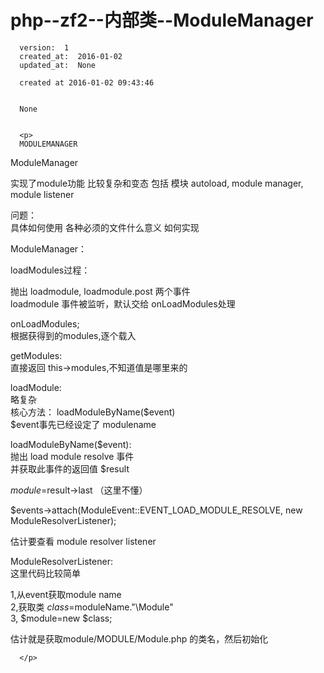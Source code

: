 
  # php--zf2--内部类--ModuleManager

      version:  1
      created_at:  2016-01-02
      updated_at:  None

      created at 2016-01-02 09:43:46 


      None


      <p>
      MODULEMANAGER
ModuleManager

 
实现了module功能
比较复杂和变态
包括  模块 autoload, module manager, module listener

 

 
问题：  
具体如何使用
各种必须的文件什么意义
如何实现



 

 
ModuleManager：  

 
loadModules过程：  

 
抛出  loadmodule, loadmodule.post 两个事件  
 loadmodule 事件被监听，默认交给  onLoadModules处理  
   

 
onLoadModules;  
根据获得到的modules,逐个载入  

 

 
getModules:  
直接返回 this->modules,不知道值是哪里来的  
   
loadModule:  
略复杂  
核心方法：  loadModuleByName($event)  
  $event事先已经设定了 modulename  
   
loadModuleByName($event):  
抛出  load module resolve 事件  
并获取此事件的返回值  $result  
   
 $module=$result->last  （这里不懂）  
   
 $events->attach(ModuleEvent::EVENT_LOAD_MODULE_RESOLVE, new ModuleResolverListener);   
   
估计要查看  module resolver listener  
   
ModuleResolverListener:  
这里代码比较简单  
   
 1,从event获取module name  
 2,获取类   $class=$moduleName."\Module"  
 3, $module=new $class;  
   
估计就是获取module/MODULE/Module.php 的类名，然后初始化

 


      </p>

  